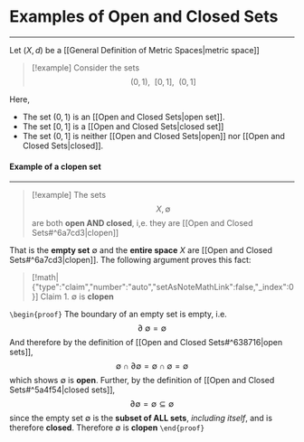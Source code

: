 # Examples of Open and Closed Sets
---
Let $(X,d)$ be a [[General Definition of Metric Spaces|metric space]]

> [!example] 
> Consider the sets
> $$(0,1), \ \ [0,1], \ \ (0,1] $$ 

Here,
- The set $(0,1)$ is an [[Open and Closed Sets|open set]].
- The set $[0,1]$ is a [[Open and Closed Sets|closed set]]
- The set $(0,1]$ is neither [[Open and Closed Sets|open]] nor [[Open and Closed Sets|closed]]. 

#### Example of a clopen set
---
> [!example] 
> The sets 
> $$X, \emptyset$$
> are both **open AND closed**, i,e. they are [[Open and Closed Sets#^6a7cd3|clopen]]

That is the **empty set** $\emptyset$ and the **entire space** $X$ are [[Open and Closed Sets#^6a7cd3|clopen]]. The following argument proves this fact:

> [!math|{"type":"claim","number":"auto","setAsNoteMathLink":false,"_index":0}] Claim 1.
> $\emptyset$ is **clopen**

`\begin{proof}`
The boundary of an empty set is empty, i.e.
$$\partial \ \emptyset = \emptyset$$
And therefore by the definition of [[Open and Closed Sets#^638716|open sets]],
$$\emptyset \cap \partial\emptyset = \emptyset \cap \emptyset = \emptyset$$
which shows $\emptyset$ is **open**. Further, by the definition of [[Open and Closed Sets#^5a4f54|closed sets]], 
$$\partial \emptyset = \emptyset \subseteq \emptyset$$
since the empty set $\emptyset$ is the **subset of ALL sets**, *including itself*, and is therefore **closed**. Therefore $\emptyset$ is **clopen**
`\end{proof}`